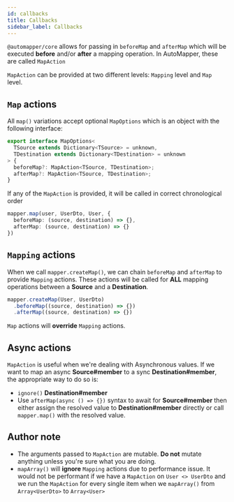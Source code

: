 ```yaml
---
id: callbacks
title: Callbacks
sidebar_label: Callbacks
---
```


`@automapper/core` allows for passing in `beforeMap` and `afterMap` which will be executed **before** and/or **after** a mapping operation. In AutoMapper, these are called `MapAction`

`MapAction` can be provided at two different levels: `Mapping` level and `Map` level.

## `Map` actions

All `map()` variations accept optional `MapOptions` which is an object with the following interface:

```ts
export interface MapOptions<
  TSource extends Dictionary<TSource> = unknown,
  TDestination extends Dictionary<TDestination> = unknown
> {
  beforeMap?: MapAction<TSource, TDestination>;
  afterMap?: MapAction<TSource, TDestination>;
}
```

If any of the `MapAction` is provided, it will be called in correct chronological order

```ts
mapper.map(user, UserDto, User, {
  beforeMap: (source, destination) => {},
  afterMap: (source, destination) => {}
})
```

## `Mapping` actions

When we call `mapper.createMap()`, we can chain `beforeMap` and `afterMap` to provide `Mapping` actions. These actions will be called for **ALL** mapping operations between a **Source** and a **Destination**.

```ts
mapper.createMap(User, UserDto)
  .beforeMap((source, destination) => {})
  .afterMap((source, destination) => {})
```

`Map` actions will **override** `Mapping` actions.

## Async actions

`MapAction` is useful when we're dealing with Asynchronous values. If we want to map an async **Source#member** to a sync **Destination#member**, the appropriate way to do so is:
- `ignore()` **Destination#member**
- Use `afterMap(async () => {})` syntax to await for **Source#member** then either assign the resolved value to **Destination#member** directly or call `mapper.map()` with the resolved value.

## Author note

- The arguments passed to `MapAction` are mutable. **Do not** mutate anything unless you're sure what you are doing.
- `mapArray()` will **ignore** `Mapping` actions due to performance issue. It would not be performant if we have a `MapAction` on `User <> UserDto` and we run the `MapAction` for every single item when we `mapArray()` from `Array<UserDto>` to `Array<User>`
